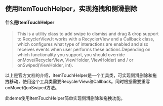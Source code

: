 
## 使用ItemTouchHelper，实现拖拽和侧滑删除

#### 什么是ItemTouchHelper


  > This is a utility class to add swipe to dismiss and drag & drop support to RecyclerView.It works with a RecyclerView and a Callback class, which configures what type of interactions are enabled and also receives events when user performs these actions.Depending on which functionality you support, you should override onMove(RecyclerView, ViewHolder, ViewHolder) and / or onSwiped(ViewHolder, int).

  
  以上是官方文档的介绍，ItemTouchHelper是一个工具类，可实现侧滑删除和拖拽移动，使用这个工具类需要RecyclerView和Callback。同时根据需要重写onMove和onSwiped方法。
  
  此deme使用ItemTouchHelper简单实现侧滑删除和拖拽功能。

